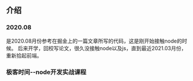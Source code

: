 ## 介绍
### 2020.08
是2020.08月份参考在掘金上的一篇文章所写的代码，这是刚开始接触node的时候。
后来开学，回校写论文，很久没接触node以及js，直到最近2021.03月份，重新拾起前端。
### 极客时间--node开发实战课程